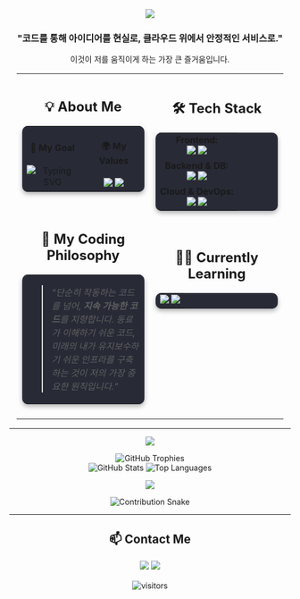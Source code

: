 <div align="center">
  <img src="https://capsule-render.vercel.app/api?type=waving&color=gradient&customColor=0,BD93F9,87CEEB&height=250&section=header&text=JaeMin's%20Dev.Space&fontSize=50&fontColor=ffffff&animation=glitch&fontAlign=50&fontAlignY=38"/>
</div>

<div align="center">
  <h3>
    "코드를 통해 아이디어를 현실로, 클라우드 위에서 안정적인 서비스로."
  </h3>
  <p>
    이것이 저를 움직이게 하는 가장 큰 즐거움입니다.
  </p>
</div>

<div align="center">
<table border="0" cellpadding="0" cellspacing="0" style="border: none; width: 95%;">
<tbody>
<tr>

<td valign="top" style="border: none; width: 50%; padding: 10px;">

  <h2 align="center">💡 About Me</h2>
  <table align="center" border="0" cellpadding="10" cellspacing="0" style="background-color: #282A36; border-radius: 10px; width: 100%; box-shadow: 0 4px 8px rgba(0,0,0,0.3);">
    <tbody>
      <tr>
        <td align="center" style="border: none; width: 50%;">
          <h4>🚀 My Goal</h4>
          <img src="https://readme-typing-svg.herokuapp.com?font=Fira+Code&weight=700&pause=1000&color=87CEEB&center=true&vCenter=true&width=280&height=40&lines=Full+Stack+Developer;Cloud+Engineer" alt="Typing SVG" />
        </td>
        <td align="center" style="border: none; width: 50%;">
          <h4>🌍 My Values</h4>
          <img src="https://img.shields.io/badge/Communication-4285F4?style=flat-square&logo=googlechat&logoColor=white"/>
          <img src="https://img.shields.io/badge/Growth-34A853?style=flat-square&logo=chartmogul&logoColor=white"/>
        </td>
      </tr>
    </tbody>
  </table>
  
  <br/>

  <h2 align="center">📖 My Coding Philosophy</h2>
  <table align="center" border="0" cellpadding="15" cellspacing="0" style="background-color: #282A36; border-radius: 10px; width: 100%; box-shadow: 0 4px 8px rgba(0,0,0,0.3);">
    <tbody>
      <tr>
        <td style="border: none; color: #f8f8f2;">
          <blockquote>
            <i>"단순히 작동하는 코드를 넘어, <strong>지속 가능한 코드</strong>를 지향합니다. 동료가 이해하기 쉬운 코드, 미래의 내가 유지보수하기 쉬운 인프라를 구축하는 것이 저의 가장 중요한 원칙입니다."</i>
          </blockquote>
        </td>
      </tr>
    </tbody>
  </table>

</td>

<td valign="top" style="border: none; width: 50%; padding: 10px;">

  <h2 align="center">🛠️ Tech Stack</h2>
  <table align="center" border="0" cellpadding="10" cellspacing="0" style="background-color: #282A36; border-radius: 10px; width: 100%; box-shadow: 0 4px 8px rgba(0,0,0,0.3);">
    <tbody>
      <tr>
        <td align="center" style="border:none;">
          <strong>Frontend:</strong><br/>
          <img src="https://img.shields.io/badge/React-20232A?style=for-the-badge&logo=react&logoColor=61DAFB" />
          <img src="https://img.shields.io/badge/JavaScript-F7DF1E?style=for-the-badge&logo=javascript&logoColor=black" />
        </td>
      </tr>
      <tr>
        <td align="center" style="border:none;">
          <strong>Backend & DB:</strong><br/>
          <img src="https://img.shields.io/badge/Node.js-339933?style=for-the-badge&logo=nodedotjs&logoColor=white" />
          <img src="https://img.shields.io/badge/MySQL-005C84?style=for-the-badge&logo=mysql&logoColor=white" />
        </td>
      </tr>
      <tr>
        <td align="center" style="border:none;">
          <strong>Cloud & DevOps:</strong><br/>
          <img src="https://img.shields.io/badge/Docker-2496ED?style=for-the-badge&logo=docker&logoColor=white" />
          <img src="https://img.shields.io/badge/Naver_Cloud-03C75A?style=for-the-badge&logo=naver&logoColor=white" />
        </td>
      </tr>
    </tbody>
  </table>
  
  <br/>

  <h2 align="center">👨‍💻 Currently Learning</h2>
  <table align="center" border="0" cellpadding="10" cellspacing="0" style="background-color: #282A36; border-radius: 10px; width: 100%; box-shadow: 0 4px 8px rgba(0,0,0,0.3);">
    <tbody>
      <tr>
        <td align="center" style="border:none;">
          <img src="https://img.shields.io/badge/Kubernetes-326CE5?style=for-the-badge&logo=kubernetes&logoColor=white" />
          <img src="https://img.shields.io/badge/TypeScript-007ACC?style=for-the-badge&logo=typescript&logoColor=white" />
        </td>
      </tr>
    </tbody>
  </table>

</td>
</tr>
</tbody>
</table>
</div>

---

<div align="center">
  <img src="https://capsule-render.vercel.app/api?type=rounded&color=gradient&customColor=0,BD93F9,87CEEB&height=50&section=header&text=📊%20GitHub%20Dashboard&fontSize=25&fontColor=ffffff&fontAlign=50&fontAlignY=40"/>
</div>
<p align="center">
  <img src="https://github-profile-trophy.vercel.app/?username=library-min&theme=dracula&column=7&margin-w=15&margin-h=15" alt="GitHub Trophies"/>
  <br/>
  <img src="https://github-readme-stats.vercel.app/api?username=library-min&show_icons=true&theme=dracula&hide_border=true&rank_icon=github" alt="GitHub Stats"/>
  <img src="https://github-readme-stats.vercel.app/api/top-langs/?username=library-min&layout=compact&theme=dracula&hide_border=true" alt="Top Languages"/>
</p>

<div align="center">
  <img src="https://capsule-render.vercel.app/api?type=rounded&color=gradient&customColor=0,87CEEB,BD93F9&height=50&section=header&text=🐍%20Contribution%20Snake&fontSize=25&fontColor=ffffff&fontAlign=50&fontAlignY=40"/>
</div>
<p align="center">
  <img src="https://github-contribution-grid-snake.vercel.app/api?user_name=library-min&color_snake=87CEEB&color_dots=#282A36,BD93F9" alt="Contribution Snake"/>
</p>

---

<div align="center">
  <h2>📫 Contact Me</h2>
  <a href="mailto:library_mini@outlook.com"><img src="https://img.shields.io/badge/Mail_Me-0078D4?style=for-the-badge&logo=microsoft-outlook&logoColor=white"></a>
  <a href="https://www.notion.so/Library_Min-s-Library-1d4ebef145e3808cb050f5a72dbafbe1"><img src="https://img.shields.io/badge/Visit_My_Notion-000000?style=for-the-badge&logo=notion&logoColor=white"></a>
  <br/><br/>
  <img src="https://komarev.com/ghpvc/?username=library-min&style=flat-square&color=87CEEB" alt="visitors" />
</div>
